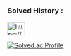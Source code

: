 <h3 align="left">Solved History : </h3>
<p align="left">
<a href="https://www.notion.so/639b4b7724c0412e8f586a3bc6033a3b?pvs=4" target="blank"><img align="center" src="https://upload.wikimedia.org/wikipedia/commons/e/e9/Notion-logo.svg" alt="https://www.notion.so/639b4b7724c0412e8f586a3bc6033a3b?pvs=4" height="30" width="40" /></a>
</p>

[![Solved.ac Profile](http://mazassumnida.wtf/api/v2/generate_badge?boj=rlcks777)](https://solved.ac/rlcks777/)
